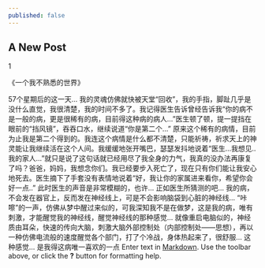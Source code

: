 ```yaml
---
published: false
---
```

## A New Post
1

《一个我不熟悉的世界》

57个星期后的这一天... 我的灵魂仿佛就快被天堂“回收”，我的手指，脚趾几乎是没什么直觉，我很清楚，我的时间不多了。我记得医生告诉曾经告诉我“你的病不是一般的病，更是很稀有的病，目前得这种病的病人...”医生顿了顿，提一提挡在眼前的“挡风镜”，吞吞口水，继续说道“你是第二个...”
原来这个稀有的病情，目前为止我是第二个得到的。我连这个病情是什么都不清楚，只能祈祷，祈求天上的神灵能让我继续活在这个人间。我缓缓地张开嘴巴，瑟瑟发抖地说着“医生...我想见..我的家人...”就只是说了这句话就已经用尽了我全身的力气，我真的没办法再康复了吗？爸爸，妈妈，我想念你们。我已经要步入死亡了，现在只有你们能让我安心地死去。医生摘下了手套没有表情地说着“好，我让你的家属进来看你，希望你会好一点..” 
此时医生的声音是非常模糊的，也许... 正如医生所猜测的吧... 我的病，不会发在器官上，反而发在神经线上，可是不会影响脑袋到心脏的神经线... “咔嚓”的一声，仿佛从梦中醒过来似的，可我深知我不是在做梦，这是我的病，唯有刺激，才能醒觉我的神经线，醒觉神经线的那种感觉... 就像重启电脑似的，神经质由耳朵，快速的传向大脑，刺激大脑外部控制处（内部控制处——思想），再以一种仿佛电流般的速度醒觉各个部门，打了个冷战，身体热起来了，很舒服... 
这种感觉... 是我得这病唯一喜欢的一点
Enter text in [Markdown](http://daringfireball.net/projects/markdown/). Use the toolbar above, or click the **?** button for formatting help.
